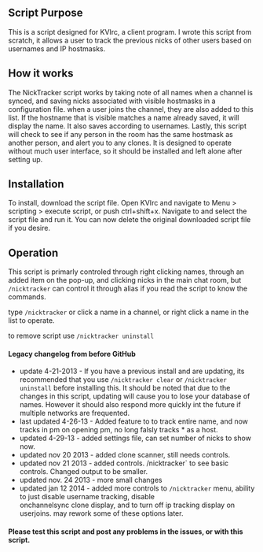 ## Script Purpose

This is a script designed for KVIrc, a client program.  I wrote this script from scratch,  it allows a user to track the previous nicks of other users based on usernames and IP hostmasks.

## How it works

The NickTracker script works by taking note of all names when a channel is synced, and saving nicks associated with visible hostmasks in a configuration file.  when a user joins the channel, they are also added to this list.  If the hostname that is visible matches a name already saved, it will display the name.  It also saves according to usernames.  Lastly, this script will check to see if any person in the room has the same hostmask as another person, and alert you to any clones.  It is designed to operate without much user interface, so it should be installed and left alone after setting up.

## Installation

To install, download the script file.
Open KVIrc and navigate to Menu > scripting > execute script, or push ctrl+shift+x.   Navigate to and select the script file and run it.  You can now delete the original downloaded script file if you desire.

## Operation

This script is primarly controled through right clicking names, through an added item on the pop-up, and clicking nicks in the main chat room, but ```/nicktracker``` can control it through alias if you read the script to know the commands.

type ```/nicktracker``` or click a name in a channel, or right click a name in the list to operate.

to remove script use ```/nicktracker uninstall```

#### Legacy changelog from before GitHub

* update 4-21-2013 - If you have a previous install and are updating, its recommended that you use `/nicktracker clear` or `/nicktracker uninstall` before installing this.  It should be noted that due to the changes in this script, updating will cause you to lose your database of names. However it should also respond more quickly int the future if multiple networks are frequented.
* last updated 4-26-13 - Added feature to to track entire name, and now tracks in pm on opening pm, no long falsly tracks * as a host.  
* updated 4-29-13 - added settings file, can set number of nicks to show now.  
* updated nov 20 2013 - added clone scanner, still needs controls.  
* updated nov 21 2013 - added controls. /nicktracker` to see basic controls. Changed output to be smaller.  
* updated nov. 24 2013 - more small changes  
* updated jan 12 2014 - added more controls to `/nicktracker` menu, ability to just disable username tracking, disable  
  onchannelsync clone display, and to turn off ip tracking display on userjoins.  may rework some of these options later.  

#### Please test this script and post any problems in the issues, or with this script.
